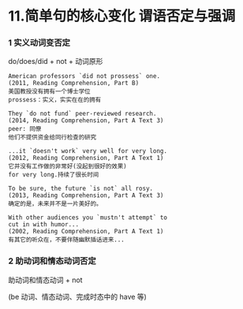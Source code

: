 # 11.简单句的核心变化 谓语否定与强调

### 1 实义动词变否定
do/does/did + not + 动词原形
```
American professors `did not prossess` one.
(2011, Reading Comprehension, Part B)
美国教授没有拥有一个博士学位
prossess：实义，实实在在的拥有

They `do not fund` peer-reviewed research.
(2014, Reading Comprehension, Part A Text 3)
peer: 同僚
他们不提供资金给同行检查的研究

...it `doesn't work` very well for very long.
(2012, Reading Comprehension, Part A Text 1)
它并没有工作做的非常好(没起到很好的效果)
for very long.持续了很长时间

To be sure, the future `is not` all rosy.
(2013, Reading Comprehension, Part A Text 3)
确定的是，未来并不是一片美好的。

With other audiences you `mustn't attempt` to
cut in with humor...
(2002, Reading Comprehension, Part A Text 1)
有其它的听众在，不要伴随幽默插话进来...
```



### 2 助动词和情态动词否定
助动词和情态动词 + not

(be 动词、情态动词、完成时态中的 have 等)

